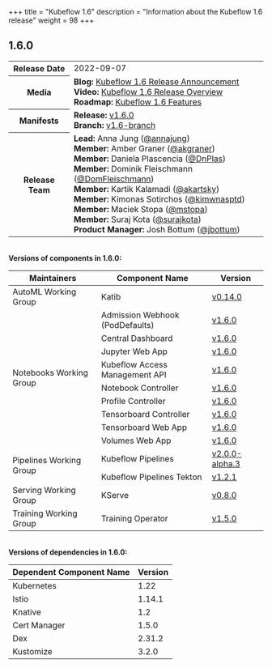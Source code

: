 +++
title = "Kubeflow 1.6"
description = "Information about the Kubeflow 1.6 release"
weight = 98
+++

## 1.6.0

<div class="table-responsive">
<table class="table table-bordered">
  <tbody>
    <tr>
      <th class="table-light">Release Date</th>
      <td>
        2022-09-07
      </td>
    </tr>
    <tr>
      <th class="table-light">Media</th>
      <td>
        <b>Blog:</b> 
          <a href="https://blog.kubeflow.org/kubeflow-1.6-release/">Kubeflow 1.6 Release Announcement</a>
        <br>
        <b>Video:</b> 
          <a href="https://youtu.be/RR1xSfnFGGI">Kubeflow 1.6 Release Overview</a>
        <br>
        <b>Roadmap:</b>
          <a href="https://github.com/kubeflow/kubeflow/blob/master/ROADMAP.md#kubeflow-16-release-due-september-2022">Kubeflow 1.6 Features</a>
      </td>
    </tr>
    <tr>
      <th class="table-light">Manifests</th>
      <td>
        <b>Release:</b> 
          <a href="https://github.com/kubeflow/manifests/releases/tag/v1.6.0">v1.6.0</a>
        <br>
        <b>Branch:</b>
          <a href="https://github.com/kubeflow/manifests/tree/v1.6-branch">v1.6-branch</a>
      </td>
    </tr>
    <tr>
      <th class="table-light">Release Team</th>
      <td>
        <b>Lead:</b> Anna Jung (<a href="https://github.com/annajung">@annajung</a>)
        <br>
        <b>Member:</b> Amber Graner (<a href="https://github.com/akgraner">@akgraner</a>)
        <br>
        <b>Member:</b> Daniela Plascencia (<a href="https://github.com/DnPlas">@DnPlas</a>)
        <br>
        <b>Member:</b> Dominik Fleischmann (<a href="https://github.com/DomFleischmann">@DomFleischmann</a>)
        <br>
        <b>Member:</b> Kartik Kalamadi (<a href="https://github.com/akartsky">@akartsky</a>)
        <br>
        <b>Member:</b> Kimonas Sotirchos (<a href="https://github.com/kimwnasptd">@kimwnasptd</a>)
        <br>
        <b>Member:</b> Maciek Stopa (<a href="https://github.com/mstopa">@mstopa</a>)
        <br>
        <b>Member:</b> Suraj Kota (<a href="https://github.com/surajkota">@surajkota</a>)
        <br>
        <b>Product Manager:</b> Josh Bottum (<a href="https://github.com/jbottum">@jbottum</a>)
      </td>
    </tr>
  </tbody>
</table>
</div>

<br>
<b>Versions of components in 1.6.0:</b>

<div class="table-responsive">
<table class="table table-bordered">
    <thead class="thead-light">
      <tr>
        <th>Maintainers</th>
        <th>Component Name</th>
        <th>Version</th>
      </tr>
    </thead>
  <tbody>
      <!-- ======================= -->
      <!-- AutoML Working Group -->
      <!-- ======================= -->
      <tr>
        <td rowspan="1" class="align-middle">AutoML Working Group</td>
        <td>Katib</td>
        <td>
          <a href="https://github.com/kubeflow/katib/releases/tag/v0.14.0">v0.14.0</a>
        </td>
      </tr>
      <!-- ======================= -->
      <!-- Notebooks Working Group -->
      <!-- ======================= -->
      <tr>
        <td rowspan="9" class="align-middle">Notebooks Working Group</td>
        <td>Admission Webhook (PodDefaults)</td>
        <td>
          <a href="https://github.com/kubeflow/kubeflow/tree/v1.6.0/components/admission-webhook">v1.6.0</a>
        </td>
      </tr>
      <tr>
        <td>Central Dashboard</td>
        <td>
          <a href="https://github.com/kubeflow/kubeflow/tree/v1.6.0/components/centraldashboard">v1.6.0</a>
        </td>
      </tr>
      <tr>
        <td>Jupyter Web App</td>
        <td>
          <a href="https://github.com/kubeflow/kubeflow/tree/v1.6.0/components/crud-web-apps/jupyter">v1.6.0</a>
        </td>
      </tr>
      <tr>
        <td>Kubeflow Access Management API</td>
        <td>
          <a href="https://github.com/kubeflow/kubeflow/tree/v1.6.0/components/access-management">v1.6.0</a>
        </td>
      </tr>
      <tr>
        <td>Notebook Controller</td>
        <td>
          <a href="https://github.com/kubeflow/kubeflow/tree/v1.6.0/components/notebook-controller">v1.6.0</a>
        </td>
      </tr>
      <tr>
        <td>Profile Controller</td>
        <td>
          <a href="https://github.com/kubeflow/kubeflow/tree/v1.6.0/components/profile-controller">v1.6.0</a>
        </td>
      </tr>
      <tr>
        <td>Tensorboard Controller</td>
        <td>
          <a href="https://github.com/kubeflow/kubeflow/tree/v1.6.0/components/notebook-controller">v1.6.0</a>
        </td>
      </tr>
      <tr>
        <td>Tensorboard Web App</td>
        <td>
          <a href="https://github.com/kubeflow/kubeflow/tree/v1.6.0/components/crud-web-apps/volumes">v1.6.0</a>
        </td>
      </tr>
      <tr>
        <td>Volumes Web App</td>
        <td>
          <a href="https://github.com/kubeflow/kubeflow/tree/v1.6.0/components/crud-web-apps/tensorboards">v1.6.0</a>
        </td>
      </tr>
      <!-- ======================= -->
      <!-- Pipelines Working Group -->
      <!-- ======================= -->
      <tr>
        <td rowspan="2" class="align-middle">Pipelines Working Group</td>
        <td>Kubeflow Pipelines</td>
        <td>
          <a href="https://github.com/kubeflow/pipelines/releases/tag/2.0.0-alpha.3">v2.0.0-alpha.3</a>
        </td>
      </tr>
      <tr>
        <td>Kubeflow Pipelines Tekton</td>
        <td>
          <a href="https://github.com/kubeflow/kfp-tekton/releases/tag/v1.2.1">v1.2.1</a>
        </td>
      </tr>
      <!-- ======================= -->
      <!-- Serving Working Group -->
      <!-- ======================= -->
      <tr>
        <td rowspan="1" class="align-middle">Serving Working Group</td>
        <td>KServe</td>
        <td>
          <a href="https://github.com/kserve/kserve/releases/tag/v0.8.0">v0.8.0</a>
        </td>
      </tr>
      <!-- ======================= -->
      <!-- Training Working Group -->
      <!-- ======================= -->
      <tr>
        <td rowspan="1" class="align-middle">Training Working Group</td>
        <td>Training Operator</td>
        <td>
          <a href="https://github.com/kubeflow/training-operator/releases/tag/v1.5.0">v1.5.0</a>
        </td>
      </tr>
  </tbody>
</table>
</div>

<br>
<b>Versions of dependencies in 1.6.0:</b>

<div class="table-responsive">
<table class="table table-bordered">
    <thead class="thead-light">
      <tr>
        <th>Dependent Component Name</th>
        <th>Version</th>
      </tr>
    </thead>
  <tbody>
      <!-- ======================= -->
      <!-- Kubernetes -->
      <!-- ======================= -->
      <tr>
        <td rowspan="1" class="align-middle">Kubernetes</td>
        <td>
          1.22
        </td>
      </tr>
      <!-- ======================= -->
      <!-- Istio -->
      <!-- ======================= -->
      <tr>
        <td rowspan="1" class="align-middle">Istio</td>
        <td>
          1.14.1
        </td>
      </tr>
      <!-- ======================= -->
      <!-- Knative  -->
      <!-- ======================= -->
      <tr>
        <td rowspan="1" class="align-middle">Knative</td>
        <td>
          1.2
        </td>
      </tr>
      <!-- ======================= -->
      <!-- Cert Manager  -->
      <!-- ======================= -->
      <tr>
        <td rowspan="1" class="align-middle">Cert Manager</td>
        <td>
          1.5.0
        </td>
      </tr>
      <!-- ======================= -->
      <!-- Dex  -->
      <!-- ======================= -->
      <tr>
        <td rowspan="1" class="align-middle">Dex</td>
        <td>
          2.31.2
        </td>
      </tr>
      <!-- ======================= -->
      <!-- Kustomize  -->
      <!-- ======================= -->
      <tr>
        <td rowspan="1" class="align-middle">Kustomize</td>
        <td>
          3.2.0
        </td>
      </tr>
  </tbody>
</table>
</div>